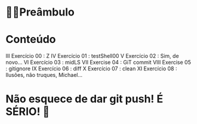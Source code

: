 # 👩‍💻Preâmbulo

# Conteúdo

III Exercício 00 : Z 
IV Exercício 01 : testShell00 
V Exercício 02 : Sim, de novo... 
VI Exercício 03 : midLS 
VII Exercise 04 : GiT commit 
VIII Exercise 05 : gitignore 
IX Exercício 06 : diff 
X Exercício 07 : clean 
XI Exercício 08 : Ilusões, não truques, Michael... 

# Não esquece de dar git push! É SÉRIO! 🖖
